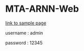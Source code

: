 # MTA-ARNN-Web

 [link to sample page](https://mta-arnn-kapil.onrender.com/)
 
 username : admin
 
 password : 12345
